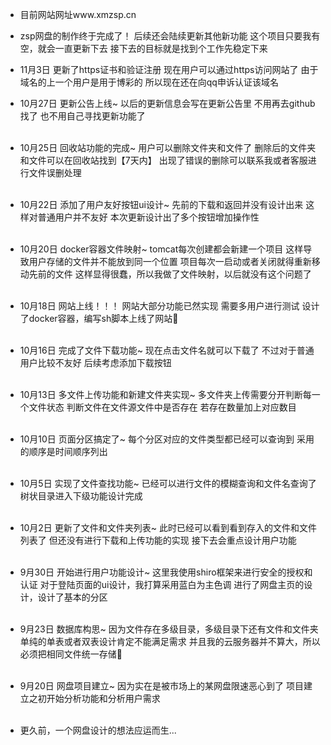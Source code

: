 + 目前网站网址www.xmzsp.cn

+ zsp网盘的制作终于完成了！
后续还会陆续更新其他新功能
这个项目只要我有空，就会一直更新下去
接下去的目标就是找到个工作先稳定下来

+ 11月3日
更新了https证书和验证注册
现在用户可以通过https访问网站了
由于域名的上一个用户是用于博彩的
所以现在还在向qq申诉认证该域名
+  10月27日
更新公告上线~
以后的更新信息会写在更新公告里
不用再去github找了
也不用自己寻找更新功能了
<br/><br/>
+ 10月25日
回收站功能的完成~
用户可以删除文件夹和文件了
删除后的文件夹和文件可以在回收站找到【7天内】
出现了错误的删除可以联系我或者客服进行文件误删处理
<br/><br/>
+ 10月22日
添加了用户友好按钮ui设计~
先前的下载和返回并没有设计出来
这样对普通用户并不友好
本次更新设计出了多个按钮增加操作性
<br/><br/>
+ 10月20日
docker容器文件映射~
tomcat每次创建都会新建一个项目
这样导致用户存储的文件并不能放到同一个位置
项目每次一启动或者关闭就得重新移动先前的文件
这样显得很蠢，所以我做了文件映射，以后就没有这个问题了
<br/><br/>
+ 10月18日
网站上线！！！
网站大部分功能已然实现
需要多用户进行测试
设计了docker容器，编写sh脚本上线了网站
<br/><br/>
+ 10月16日
完成了文件下载功能~
现在点击文件名就可以下载了
不过对于普通用户比较不友好
后续考虑添加下载按钮
<br/><br/>
+ 10月13日
多文件上传功能和新建文件夹实现~
多文件夹上传需要分开判断每一个文件状态
判断文件在文件源文件中是否存在
若存在数量加上对应数目
<br/><br/>
+ 10月10日
页面分区搞定了~
每个分区对应的文件类型都已经可以查询到
采用的顺序是时间顺序列出
<br/><br/>
+ 10月5日
实现了文件查找功能~
已经可以进行文件的模糊查询和文件名查询了
树状目录进入下级功能设计完成
<br/><br/>
+ 10月2日
更新了文件和文件夹列表~
此时已经可以看到看到存入的文件和文件列表了
但还没有进行下载和上传功能的实现
接下去会重点设计用户功能
<br/><br/>
+ 9月30日
开始进行用户功能设计~
这里我使用shiro框架来进行安全的授权和认证
对于登陆页面的ui设计，我打算采用蓝白为主色调
进行了网盘主页的设计，设计了基本的分区
<br/><br/>
+ 9月23日
数据库构思~
因为文件存在多级目录，多级目录下还有文件和文件夹
单纯的单表或者双表设计肯定不能满足需求
并且我的云服务器并不算大，所以必须把相同文件统一存储
<br/><br/>
+ 9月20日
网盘项目建立~
因为实在是被市场上的某网盘限速恶心到了
项目建立之初开始分析功能和分析用户需求
<br/><br/>
+ 更久前，一个网盘设计的想法应运而生...
